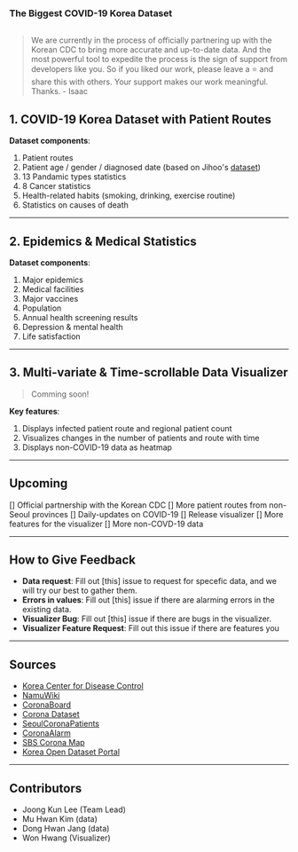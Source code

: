 





### The Biggest COVID-19 Korea Dataset

<image of visualizer>

> We are currently in the process of officially partnering up with the Korean CDC to bring more accurate and up-to-date data. And the most powerful tool to expedite the process is the sign of support from developers like you. So if you liked our work, please leave a :star: and share this with others. Your support makes our work meaningful. Thanks. - Isaac

## 1. COVID-19 Korea Dataset with Patient Routes

**Dataset components**:
1. Patient routes
2. Patient age / gender / diagnosed date (based on Jihoo's [dataset](https://github.com/jihoo-kim/Coronavirus-Dataset))
3. 13 Pandamic types statistics
4. 8 Cancer statistics
5. Health-related habits (smoking, drinking, exercise routine)
6. Statistics on causes of death

---

## 2. Epidemics & Medical Statistics

**Dataset components**:
1. Major epidemics 
2. Medical facilities
3. Major vaccines
4. Population
5. Annual health screening results
6. Depression & mental health
7. Life satisfaction

---

## 3. Multi-variate & Time-scrollable Data Visualizer

> Comming soon!

**Key features**:
1. Displays infected patient route and regional patient count
2. Visualizes changes in the number of patients and route with time
3. Displays non-COVID-19 data as heatmap

<GIF>

---

## Upcoming
[] Official partnership with the Korean CDC
[] More patient routes from non-Seoul provinces
[] Daily-updates on COVID-19
[] Release visualizer
[] More features for the visualizer
[] More non-COVD-19 data

---

## How to Give Feedback

- **Data request**: Fill out [this] issue to request for specefic data, and we will try our best to gather them.
- **Errors in values**: Fill out [this] issue if there are alarming errors in the existing data. 
- **Visualizer Bug**: Fill out [this] issue if there are bugs in the visualizer.
- **Visualizer Feature Request**: Fill out this issue if there are features you

---

## Sources

- [Korea Center for Disease Control](https://www.cdc.go.kr/cdc_eng/)
- [NamuWiki](https://namu.wiki/w/%EC%BD%94%EB%A1%9C%EB%82%98%EB%B0%94%EC%9D%B4%EB%9F%AC%EC%8A%A4%EA%B0%90%EC%97%BC%EC%A6%9D-19/%ED%98%84%ED%99%A9/%EB%8C%80%ED%95%9C%EB%AF%BC%EA%B5%AD)
- [CoronaBoard](https://coronaboard.kr/)
- [Corona Dataset](https://github.com/jihoo-kim/Coronavirus-Dataset)
- [SeoulCoronaPatients](http://dj.kbs.co.kr/resources/2020-02-03/)
- [CoronaAlarm](https://corona-nearby.com/)
- [SBS Corona Map](http://mabu.newscloud.sbs.co.kr/202002corona/web/index.html)
- [Korea Open Dataset Portal](https://www.data.go.kr/search/index.do)


---

## Contributors

- Joong Kun Lee (Team Lead)
- Mu Hwan Kim (data)
- Dong Hwan Jang (data)
- Won Hwang (Visualizer)
